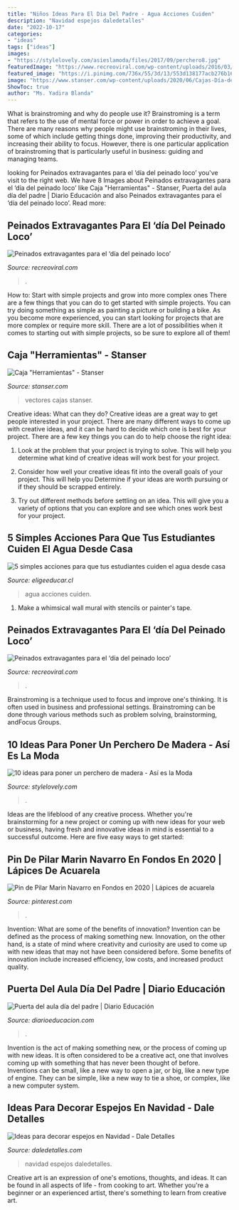 ```yaml
---
title: "Niños Ideas Para El Dia Del Padre - Agua Acciones Cuiden"
description: "Navidad espejos daledetalles"
date: "2022-10-17"
categories:
- "ideas"
tags: ["ideas"]
images:
- "https://stylelovely.com/asieslamoda/files/2017/09/perchero8.jpg"
featuredImage: "https://www.recreoviral.com/wp-content/uploads/2016/03/Los-peinados-más-extravagantes-del-día-del-peinado-loco-19.jpg"
featured_image: "https://i.pinimg.com/736x/55/3d/13/553d138177acb276b161264be62b63fd.jpg"
image: "https://www.stanser.com/wp-content/uploads/2020/06/Cajas-Día-del-Padre.png"
ShowToc: true
author: "Ms. Yadira Blanda"
---
```



What is brainstroming and why do people use it?
Brainstroming is a term that refers to the use of mental force or power in order to achieve a goal. There are many reasons why people might use brainstroming in their lives, some of which include getting things done, improving their productivity, and increasing their ability to focus. However, there is one particular application of brainstroming that is particularly useful in business: guiding and managing teams.

	

		
looking for Peinados extravagantes para el ‘día del peinado loco’ you've visit to the right web. We have 8 Images about Peinados extravagantes para el ‘día del peinado loco’ like Caja &quot;Herramientas&quot; - Stanser, Puerta del aula día del padre | Diario Educación and also Peinados extravagantes para el ‘día del peinado loco’. Read more:
		
    
## Peinados Extravagantes Para El ‘día Del Peinado Loco’

<img loading=lazy src="https://www.recreoviral.com/wp-content/uploads/2016/03/Los-peinados-más-extravagantes-del-día-del-peinado-loco-9.jpg" onerror="this.onerror=null;this.src='https://tse1.mm.bing.net/th?id=OIP.OdqOtB070Srx8_DJb-UNpQHaJ3&amp;pid=15.1';" alt="Peinados extravagantes para el ‘día del peinado loco’">

_Source: recreoviral.com_

>. 

	

How to: Start with simple projects and grow into more complex ones
There are a few things that you can do to get started with simple projects. You can try doing something as simple as painting a picture or building a bike. As you become more experienced, you can start looking for projects that are more complex or require more skill. There are a lot of possibilities when it comes to starting out with simple projects, so be sure to explore all of them!

    
## Caja &quot;Herramientas&quot; - Stanser

<img loading=lazy src="https://www.stanser.com/wp-content/uploads/2020/06/Cajas-Día-del-Padre.png" onerror="this.onerror=null;this.src='https://tse2.mm.bing.net/th?id=OIP.gcQ_4GFKfQ9Wt6eJD0NvxwHaKl&amp;pid=15.1';" alt="Caja &quot;Herramientas&quot; - Stanser">

_Source: stanser.com_

>vectores cajas stanser. 

	

Creative ideas: What can they do?
Creative ideas are a great way to get people interested in your project. There are many different ways to come up with creative ideas, and it can be hard to decide which one is best for your project. There are a few key things you can do to help choose the right idea:
1. Look at the problem that your project is trying to solve. This will help you determine what kind of creative ideas will work best for your project.

2. Consider how well your creative ideas fit into the overall goals of your project. This will help you Determine if your ideas are worth pursuing or if they should be scrapped entirely.

3. Try out different methods before settling on an idea. This will give you a variety of options that you can explore and see which ones work best for your project.


    
## 5 Simples Acciones Para Que Tus Estudiantes Cuiden El Agua Desde Casa

<img loading=lazy src="https://eligeeducar.cl/content/uploads/2021/03/dia-mundial-del-agua-para-redes.jpg" onerror="this.onerror=null;this.src='https://tse4.mm.bing.net/th?id=OIP.Cqj_qhm4MjwTb7A9o745ngHaDg&amp;pid=15.1';" alt="5 simples acciones para que tus estudiantes cuiden el agua desde casa">

_Source: eligeeducar.cl_

>agua acciones cuiden. 

	

1. Make a whimsical wall mural with stencils or painter's tape.

    
## Peinados Extravagantes Para El ‘día Del Peinado Loco’

<img loading=lazy src="https://www.recreoviral.com/wp-content/uploads/2016/03/Los-peinados-más-extravagantes-del-día-del-peinado-loco-19.jpg" onerror="this.onerror=null;this.src='https://tse2.mm.bing.net/th?id=OIP.01mYZsqfY4wPqkNmmlZD7AHaJ3&amp;pid=15.1';" alt="Peinados extravagantes para el ‘día del peinado loco’">

_Source: recreoviral.com_

>. 

	

Brainstroming is a technique used to focus and improve one's thinking. It is often used in business and professional settings. Brainstroming can be done through various methods such as problem solving, brainstorming, andFocus Groups.

    
## 10 Ideas Para Poner Un Perchero De Madera - Así Es La Moda

<img loading=lazy src="https://stylelovely.com/asieslamoda/files/2017/09/perchero8.jpg" onerror="this.onerror=null;this.src='https://tse1.mm.bing.net/th?id=OIP.ujpMk4d6dE8yKOHVWAaXtADQEr&amp;pid=15.1';" alt="10 ideas para poner un perchero de madera - Así es la Moda">

_Source: stylelovely.com_

>. 

	

Ideas are the lifeblood of any creative process. Whether you're brainstorming for a new project or coming up with new ideas for your web or business, having fresh and innovative ideas in mind is essential to a successful outcome. Here are five easy ways to get started: 

    
## Pin De Pilar Marin Navarro En Fondos En 2020 | Lápices De Acuarela

<img loading=lazy src="https://i.pinimg.com/736x/55/3d/13/553d138177acb276b161264be62b63fd.jpg" onerror="this.onerror=null;this.src='https://tse4.mm.bing.net/th?id=OIP.CkbkNwA1E6n3IxOwbgrvqgHaJ5&amp;pid=15.1';" alt="Pin de Pilar Marin Navarro en Fondos en 2020 | Lápices de acuarela">

_Source: pinterest.com_

>. 

	

Invention: What are some of the benefits of innovation?
Invention can be defined as the process of making something new. Innovation, on the other hand, is a state of mind where creativity and curiosity are used to come up with new ideas that may not have been considered before. Some benefits of innovation include increased efficiency, low costs, and increased product quality.

    
## Puerta Del Aula Día Del Padre | Diario Educación

<img loading=lazy src="https://diarioeducacion.com/wp-content/uploads/2019/05/puerta-papá-7-442x1024.jpg" onerror="this.onerror=null;this.src='https://tse3.mm.bing.net/th?id=OIP.CAA4yLwH7zD2zrjeaFb2kAAAAA&amp;pid=15.1';" alt="Puerta del aula día del padre | Diario Educación">

_Source: diarioeducacion.com_

>. 

	

Invention is the act of making something new, or the process of coming up with new ideas. It is often considered to be a creative act, one that involves coming up with something that has never been thought of before. Inventions can be small, like a new way to open a jar, or big, like a new type of engine. They can be simple, like a new way to tie a shoe, or complex, like a new computer system.

    
## Ideas Para Decorar Espejos En Navidad - Dale Detalles

<img loading=lazy src="https://i2.wp.com/www.daledetalles.com/wp-content/uploads/2017/11/decorar-espejos-en-navidad.jpg?resize=550%2C736" onerror="this.onerror=null;this.src='https://tse3.mm.bing.net/th?id=OIP.1HQ3sdW2uL0kTfrCiyTlHgHaJ6&amp;pid=15.1';" alt="Ideas para decorar espejos en Navidad - Dale Detalles">

_Source: daledetalles.com_

>navidad espejos daledetalles. 

	

Creative art is an expression of one's emotions, thoughts, and ideas. It can be found in all aspects of life - from cooking to art. Whether you're a beginner or an experienced artist, there's something to learn from creative art.

